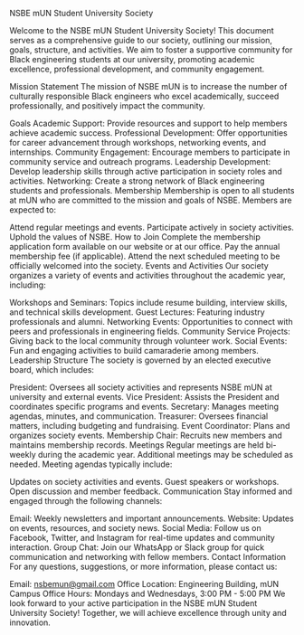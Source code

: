 NSBE mUN Student University Society

Welcome to the NSBE mUN Student University Society! This document serves as a comprehensive guide to our society, outlining our mission, goals, structure, and activities. We aim to foster a supportive community for Black engineering students at our university, promoting academic excellence, professional development, and community engagement.

Mission Statement
The mission of NSBE mUN is to increase the number of culturally responsible Black engineers who excel academically, succeed professionally, and positively impact the community.

Goals
Academic Support: Provide resources and support to help members achieve academic success.
Professional Development: Offer opportunities for career advancement through workshops, networking events, and internships.
Community Engagement: Encourage members to participate in community service and outreach programs.
Leadership Development: Develop leadership skills through active participation in society roles and activities.
Networking: Create a strong network of Black engineering students and professionals.
Membership
Membership is open to all students at mUN who are committed to the mission and goals of NSBE. Members are expected to:

Attend regular meetings and events.
Participate actively in society activities.
Uphold the values of NSBE.
How to Join
Complete the membership application form available on our website or at our office.
Pay the annual membership fee (if applicable).
Attend the next scheduled meeting to be officially welcomed into the society.
Events and Activities
Our society organizes a variety of events and activities throughout the academic year, including:

Workshops and Seminars: Topics include resume building, interview skills, and technical skills development.
Guest Lectures: Featuring industry professionals and alumni.
Networking Events: Opportunities to connect with peers and professionals in engineering fields.
Community Service Projects: Giving back to the local community through volunteer work.
Social Events: Fun and engaging activities to build camaraderie among members.
Leadership Structure
The society is governed by an elected executive board, which includes:

President: Oversees all society activities and represents NSBE mUN at university and external events.
Vice President: Assists the President and coordinates specific programs and events.
Secretary: Manages meeting agendas, minutes, and communication.
Treasurer: Oversees financial matters, including budgeting and fundraising.
Event Coordinator: Plans and organizes society events.
Membership Chair: Recruits new members and maintains membership records.
Meetings
Regular meetings are held bi-weekly during the academic year. Additional meetings may be scheduled as needed. Meeting agendas typically include:

Updates on society activities and events.
Guest speakers or workshops.
Open discussion and member feedback.
Communication
Stay informed and engaged through the following channels:

Email: Weekly newsletters and important announcements.
Website: Updates on events, resources, and society news.
Social Media: Follow us on Facebook, Twitter, and Instagram for real-time updates and community interaction.
Group Chat: Join our WhatsApp or Slack group for quick communication and networking with fellow members.
Contact Information
For any questions, suggestions, or more information, please contact us:

Email: nsbemun@gmail.com
Office Location: Engineering Building, mUN Campus
Office Hours: Mondays and Wednesdays, 3:00 PM - 5:00 PM
We look forward to your active participation in the NSBE mUN Student University Society! Together, we will achieve excellence through unity and innovation.
